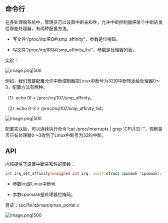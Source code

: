 
## 命令行


在多处理器系统中，管理员可以设置中断亲和性，允许中断控制器把某个中断转发给哪些处理器，有两种配置方法。

- 写文件“/proc/irq/IRQ#/smp_affinity”，参数是位掩码。
    
- 写文件“/proc/irq/IRQ#/smp_affinity_list”，参数是处理器列表。
    

实验：

![image.png|500](https://my-obsidian-image.oss-cn-guangzhou.aliyuncs.com/2025/06/43dcff2798ae6cf6e342e86849d620f3.png)


例如，我们想要配置允许中断控制器把Linux中断号为32的中断转发给处理器0～3，配置方法有两种。

（1）echo 0f > /proc/irq/107/smp_affinity。

（2）echo 0-3 > /proc/irq/107/smp_affinity_list。

![image.png|500](https://my-obsidian-image.oss-cn-guangzhou.aliyuncs.com/2025/06/bdef37397991d3aea094a42ace626a70.png)


配置完以后，可以连续执行命令“cat /proc/interrupts | grep 'CPU|32:'”，观察是否只有处理器0～3收到了Linux中断号为32的中断。

## API

内核提供了设置中断亲和性的函数：

```C++
int irq_set_affinity(unsigned int irq, const struct cpumask *cpumask);
```

- 参数irq是Linux中断号
    
- 参数cpumask是处理器位掩码。
    

  

目录：soc/fsl/qbman/qman_portal.c

![image.png|500](https://my-obsidian-image.oss-cn-guangzhou.aliyuncs.com/2025/06/01e19c59e71e983015c0aa8e29ec9a8b.png)
